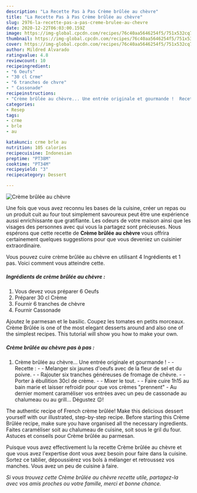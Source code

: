 ```yaml
---
description: "La Recette Pas à Pas Crème brûlée au chèvre"
title: "La Recette Pas à Pas Crème brûlée au chèvre"
slug: 2976-la-recette-pas-a-pas-creme-brulee-au-chevre
date: 2020-12-22T06:03:00.159Z
image: https://img-global.cpcdn.com/recipes/76c40aa5646254f5/751x532cq70/creme-brulee-au-chevre-photo-principale-de-la-recette.jpg
thumbnail: https://img-global.cpcdn.com/recipes/76c40aa5646254f5/751x532cq70/creme-brulee-au-chevre-photo-principale-de-la-recette.jpg
cover: https://img-global.cpcdn.com/recipes/76c40aa5646254f5/751x532cq70/creme-brulee-au-chevre-photo-principale-de-la-recette.jpg
author: Mildred Alvarado
ratingvalue: 4.8
reviewcount: 10
recipeingredient:
- "6 Oeufs"
- "30 cl Crme"
- "6 tranches de chvre"
- " Cassonade"
recipeinstructions:
- "Crème brûlée au chèvre... Une entrée originale et gourmande !  Recette :  Melanger six jaunes d&#39;oeufs avec de la fleur de sel et du poivre.  Rajouter six tranches généreuses de fromage de chèvre.  Porter à ébullition 30cl de crème.  Mixer le tout.  Faire cuire 1h15 au bain marie et laisser refroidir pour que vos crèmes &#34;prennent&#34;  Au dernier moment caraméliser vos entrées avec un peu de cassonade au chalumeau ou au grill... Dégustez 😉!"
categories:
- Resep
tags:
- crme
- brle
- au

katakunci: crme brle au 
nutrition: 105 calories
recipecuisine: Indonesian
preptime: "PT38M"
cooktime: "PT34M"
recipeyield: "3"
recipecategory: Dessert

---
```



![Crème brûlée au chèvre](https://img-global.cpcdn.com/recipes/76c40aa5646254f5/751x532cq70/creme-brulee-au-chevre-photo-principale-de-la-recette.jpg)

Une fois que vous avez reconnu les bases de la cuisine, créer un repas ou un produit cuit au four tout simplement savoureux peut être une expérience aussi enrichissante que gratifiante. Les odeurs de votre maison ainsi que les visages des personnes avec qui vous la partagez sont précieuses. Nous espérons que cette recette de <strong> Crème brûlée au chèvre </strong> vous offrira certainement quelques suggestions pour que vous deveniez un cuisinier extraordinaire.

<!--inarticleads1-->

Vous pouvez cuire crème brûlée au chèvre en utilisant 4 Ingrédients et 1 pas. Voici comment vous atteindre cette.

##### Ingrédients de crème brûlée au chèvre :

1. Vous devez vous préparer 6 Oeufs
1. Préparer 30 cl Crème
1. Fournir 6 tranches de chèvre
1. Fournir  Cassonade


Ajoutez le parmesan et le basilic. Coupez les tomates en petits morceaux. Crème Brûlée is one of the most elegant desserts around and also one of the simplest recipes. This tutorial will show you how to make your own. 

<!--inarticleads2-->

##### Crème brûlée au chèvre pas à pas :

1. Crème brûlée au chèvre... Une entrée originale et gourmande ! -  - Recette : -  - Melanger six jaunes d&#39;oeufs avec de la fleur de sel et du poivre. -  - Rajouter six tranches généreuses de fromage de chèvre. -  - Porter à ébullition 30cl de crème. -  - Mixer le tout. -  - Faire cuire 1h15 au bain marie et laisser refroidir pour que vos crèmes &#34;prennent&#34;  - Au dernier moment caraméliser vos entrées avec un peu de cassonade au chalumeau ou au grill... Dégustez 😉!


The authentic recipe of French crème brûlée! Make this delicious dessert yourself with our illustrated, step-by-step recipe. Before starting this Crème Brûlée recipe, make sure you have organised all the necessary ingredients. Faites caraméliser soit au chalumeau de cuisine, soit sous le gril du four. Astuces et conseils pour Crème brûlée au parmesan. 

<!--inarticleads1-->

<p>
Puisque vous avez effectivement lu la recette Crème brûlée au chèvre et que vous avez l'expertise dont vous avez besoin pour faire dans la cuisine. Sortez ce tablier, dépoussiérez vos bols à mélanger et retroussez vos manches. Vous avez un peu de cuisine à faire.
</p>

<p>
<i>Si vous trouvez cette Crème brûlée au chèvre recette utile, partagez-la avec vos amis proches ou votre famille, merci et bonne chance.</i>
</p>
